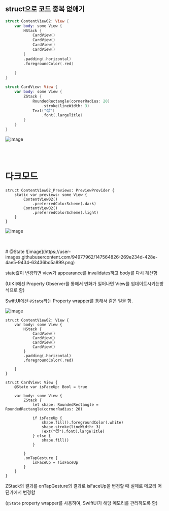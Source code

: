 ## struct으로 코드 중복 없애기

```swift
struct ContentView02: View {
    var body: some View {
        HStack {
            CardView()
            CardView()
            CardView()
            CardView()
        }
        .padding(.horizontal)
        .foregroundColor(.red)
        
    }
}

struct CardView: View {
    var body: some View {
        ZStack {
            RoundedRectangle(cornerRadius: 20)
                .stroke(lineWidth: 3)
            Text("😈")
                .font(.largeTitle)
        }
    }
}
```
![image](https://user-images.githubusercontent.com/94977962/147564784-115e9943-9a32-4d57-9dc1-1d1bfe1999d2.png)

<br>
<br>


# 다크모드
```
struct ContentView02_Previews: PreviewProvider {
    static var previews: some View {
        ContentView02()
            .preferredColorScheme(.dark)
        ContentView02()
            .preferredColorScheme(.light)
    }
}
```

![image](https://user-images.githubusercontent.com/94977962/147564767-7ab91660-a13c-4995-8dbf-593e496f4f5b.png)



<br>
<br>
# @State 
![image](https://user-images.githubusercontent.com/94977962/147564826-269e234d-428e-4ae5-9434-63436bd5a899.png)

state값이 변경되면 view가 appearance를 invalidates하고 body를 다시 계산함 

(UIKit에선 Property Observer를 통해서 변화가 일어나면 View를 업데이트시키는방식으로 함)

SwiftUI에선 `@State`라는 Property wrapper를 통해서 같은 일을 함.


![image](https://user-images.githubusercontent.com/94977962/147564859-24a4229f-9c81-4fab-9a6e-90c3ba8d0a48.png)

```
struct ContentView02: View {
    var body: some View {
        HStack {
            CardView()
            CardView()
            CardView()
            CardView()
        }
        .padding(.horizontal)
        .foregroundColor(.red)
        
    }
}

struct CardView: View {
    @State var isFaceUp: Bool = true
    
    var body: some View {
        ZStack {
            let shape: RoundedRectangle = RoundedRectangle(cornerRadius: 20)
            
            if isFaceUp {
                shape.fill().foregroundColor(.white)
                shape.stroke(lineWidth: 3)
                Text("😈").font(.largeTitle)
            } else {
                shape.fill()
            }
            
        }
        .onTapGesture {
            isFaceUp = !isFaceUp
        }
    }
}
```

ZStack의 결과를 onTapGesture의 결과로  isFaceUp을 변경할 때 실제로 메모리 어딘가에서 변경함

(`@State` property wrapper를 사용하여, SwiftUI가 해당 메모리를 관리하도록 함)


<br>
<br>


